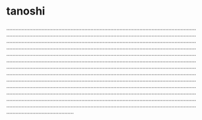 # tanoshi
........................................................................................................................................................................................................................................................................................................................................................................................................................................................................................................................................................................................................................................................................................................................................................................................................................................................................................................................................................................................................................................................................................................................................................................................................................................................................................................................................................................................................................................................................................................................................................................................................................................................................................................................